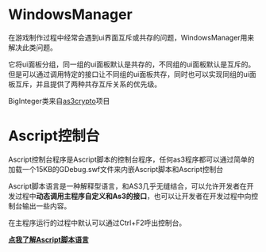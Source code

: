 WindowsManager
=============
在游戏制作过程中经常会遇到ui界面互斥或共存的问题，WindowsManager用来解决此类问题。

它将ui面板分组，同一组的ui面板默认是共存的，不同组的ui面板默认是互斥的。但是可以通过调用特定的接口让不同组的ui面板共存，同时也可以实现同组的ui面板互斥，并且提供了两种共存互斥关系的优先级。

BigInteger类来自[as3crypto](http://code.google.com/p/as3crypto/)项目

Ascript控制台
=============
Ascript控制台程序是Ascript脚本的控制台程序，任何as3程序都可以通过简单的加载一个15KB的GDebug.swf文件来内嵌Ascript脚本和Ascript控制台

Ascript脚本语言是一种解释型语言，和AS3几乎无缝结合，可以允许开发者在开发过程中**动态调用主程序自定义和As3的接口**，也可以让开发者在开发过程中向控制台输出一些内容。

在主程序运行的过程中默认可以通过Ctrl+F2呼出控制台。

[**点我了解Ascript脚本语言**](https://github.com/softplat/ascript)
